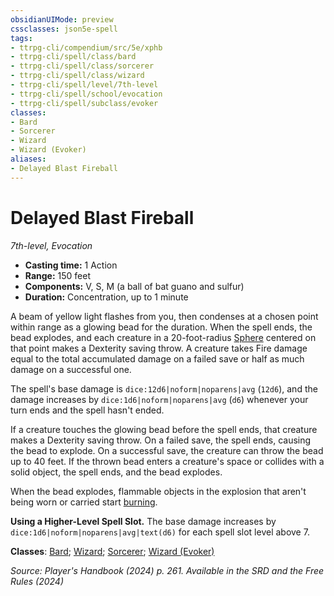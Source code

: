 ```yaml
---
obsidianUIMode: preview
cssclasses: json5e-spell
tags:
- ttrpg-cli/compendium/src/5e/xphb
- ttrpg-cli/spell/class/bard
- ttrpg-cli/spell/class/sorcerer
- ttrpg-cli/spell/class/wizard
- ttrpg-cli/spell/level/7th-level
- ttrpg-cli/spell/school/evocation
- ttrpg-cli/spell/subclass/evoker
classes:
- Bard
- Sorcerer
- Wizard
- Wizard (Evoker)
aliases:
- Delayed Blast Fireball
---
```

# Delayed Blast Fireball
*7th-level, Evocation*  


- **Casting time:** 1 Action
- **Range:** 150 feet
- **Components:** V, S, M (a ball of bat guano and sulfur)
- **Duration:** Concentration, up to 1 minute

A beam of yellow light flashes from you, then condenses at a chosen point within range as a glowing bead for the duration. When the spell ends, the bead explodes, and each creature in a 20-foot-radius [Sphere](Інструменти%20ДМ/CLI/rules/variant-rules/sphere-area-of-effect-xphb.md) centered on that point makes a Dexterity saving throw. A creature takes Fire damage equal to the total accumulated damage on a failed save or half as much damage on a successful one.

The spell's base damage is `dice:12d6|noform|noparens|avg` (`12d6`), and the damage increases by `dice:1d6|noform|noparens|avg` (`d6`) whenever your turn ends and the spell hasn't ended.

If a creature touches the glowing bead before the spell ends, that creature makes a Dexterity saving throw. On a failed save, the spell ends, causing the bead to explode. On a successful save, the creature can throw the bead up to 40 feet. If the thrown bead enters a creature's space or collides with a solid object, the spell ends, and the bead explodes.

When the bead explodes, flammable objects in the explosion that aren't being worn or carried start [burning](Інструменти%20ДМ/CLI/traps-hazards/burning-xphb.md).

**Using a Higher-Level Spell Slot.** The base damage increases by `dice:1d6|noform|noparens|avg|text(d6)` for each spell slot level above 7.

**Classes**: [Bard](Інструменти%20ДМ/CLI/lists/list-spells-classes-bard.md); [Wizard](Інструменти%20ДМ/CLI/lists/list-spells-classes-wizard.md); [Sorcerer](Інструменти%20ДМ/CLI/lists/list-spells-classes-sorcerer.md); [Wizard (Evoker)](Інструменти%20ДМ/CLI/lists/list-spells-classes-evoker-xphb.md "subclass=XPHB;class=XPHB")

*Source: Player's Handbook (2024) p. 261. Available in the <span title='Systems Reference Document (5.2)'>SRD</span> and the Free Rules (2024)*